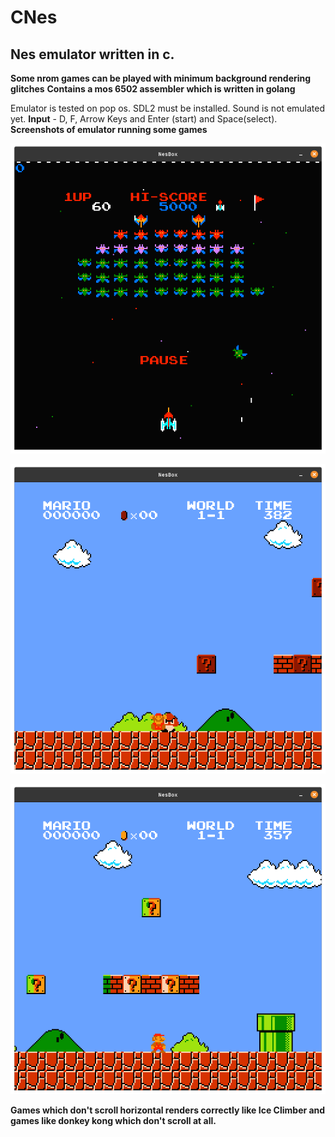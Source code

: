# CNes
## Nes emulator written in c.

**Some nrom games can be played with minimum background rendering glitches**
**Contains a mos 6502 assembler which is written in golang**

Emulator is tested on pop os. SDL2 must be installed. Sound is not emulated yet.
**Input** - D, F, Arrow Keys and Enter (start) and Space(select).
**Screenshots of emulator running some games**

![Galaxian](https://github.com/DipeshChouhan/CNes/blob/main/images/Screenshot%20from%202022-02-07%2014-10-48.png)

![Super Mario Bros](https://github.com/DipeshChouhan/CNes/blob/main/images/Screenshot%20from%202022-02-07%2014-11-23.png)

![Super Mario Bros with background rendering error.](https://github.com/DipeshChouhan/CNes/blob/main/images/Screenshot%20from%202022-02-07%2014-11-43.png)

**Games which don't scroll horizontal renders correctly like Ice Climber and games like donkey kong which don't scroll at all.**
